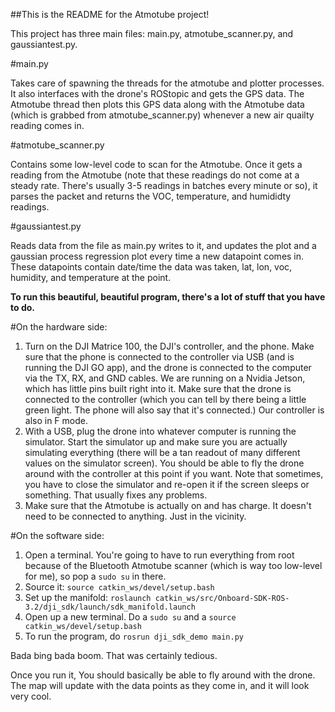 ##This is the README for the Atmotube project!

This project has three main files: main.py, atmotube_scanner.py, and gaussiantest.py.

#main.py 

Takes care of spawning the threads for the atmotube and plotter processes. It also interfaces with the drone's ROStopic and gets the GPS data. The Atmotube thread then plots this GPS data along with the Atmotube data (which is grabbed from atmotube_scanner.py) whenever a new air quailty reading comes in. 

#atmotube_scanner.py 

Contains some low-level code to scan for the Atmotube. Once it gets a reading from the Atmotube (note that these readings do not come at a steady rate. There's usually 3-5 readings in batches every minute or so), it parses the packet and returns the VOC, temperature, and humididty readings.

#gaussiantest.py 

Reads data from the file as main.py writes to it, and updates the plot and a gaussian process regression plot every time a new datapoint comes in. These datapoints contain date/time the data was taken, lat, lon, voc, humidity, and temperature at the point. 

**To run this beautiful, beautiful program, there's a lot of stuff that you have to do.**

#On the hardware side:

1. Turn on the DJI Matrice 100, the DJI's controller, and the phone. Make sure that the phone is connected to the controller via USB (and is running the DJI GO app), and the drone is connected to the computer via the TX, RX, and GND cables. We are running on a Nvidia Jetson, which has little pins built right into it. Make sure that the drone is connected to the controller (which you can tell by there being a little green light. The phone will also say that it's connected.) Our controller is also in F mode. 
2. With a USB, plug the drone into whatever computer is running the simulator. Start the simulator up and make sure you are actually simulating everything (there will be a tan readout of many different values on the simulator screen). You should be able to fly the drone around with the controller at this point if you want. Note that sometimes, you have to close the simulator and re-open it if the screen sleeps or something. That usually fixes any problems.
3. Make sure that the Atmotube is actually on and has charge. It doesn't need to be connected to anything. Just in the vicinity.

#On the software side:

1. Open a terminal. You're going to have to run everything from root because of the Bluetooth Atmotube scanner (which is way too low-level for me), so pop a `sudo su` in there.
2. Source it: `source catkin_ws/devel/setup.bash`
3. Set up the manifold: `roslaunch catkin_ws/src/Onboard-SDK-ROS-3.2/dji_sdk/launch/sdk_manifold.launch`
4. Open up a new terminal. Do a `sudo su` and a `source catkin_ws/devel/setup.bash` 
5. To run the program, do `rosrun dji_sdk_demo main.py`

Bada bing bada boom. That was certainly tedious. 

Once you run it, You should basically be able to fly around with the drone. The map will update with the data points as they come in, and it will look very cool. 
